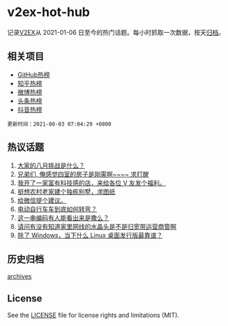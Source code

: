 # v2ex-hot-hub

 记录[V2EX](https://www.v2ex.com/)从 2021-01-06 日至今的热门话题。每小时抓取一次数据，按天[归档](archives)。
 
 ## 相关项目

- [GitHub热榜](https://github.com/snaildev/github-hot-hub)
- [知乎热榜](https://github.com/snaildev/zhihu-hot-hub)
- [微博热榜](https://github.com/snaildev/weibo-hot-hub)
- [头条热榜](https://github.com/snaildev/toutiao-hot-hub)
- [抖音热榜](https://github.com/snaildev/douyin-hot-hub)


 `更新时间：2021-08-03 07:04:29 +0800`

## 热议话题

1. [大家的八月挑战是什么？](https://www.v2ex.com/t/793070)
1. [兄弟们, 俺感觉四室的房子是刚需啊~~~~ 求打醒](https://www.v2ex.com/t/793090)
1. [我开了一家富有科技感的店，来给各位 V 友发个福利。](https://www.v2ex.com/t/793091)
1. [挺想农村老家建个独栋别墅，求图纸](https://www.v2ex.com/t/793153)
1. [给微信提个建议。](https://www.v2ex.com/t/793098)
1. [电动自行车车到底如何转弯？](https://www.v2ex.com/t/793142)
1. [这一串编码有人能看出来是撒么？](https://www.v2ex.com/t/793105)
1. [请问有没有知道家里网线的水晶头是不是归宽带运营商管啊](https://www.v2ex.com/t/793089)
1. [除了 Windows，当下什么 Linux 桌面发行版最靠谱？](https://www.v2ex.com/t/793175)

## 历史归档

[archives](archives)

## License

See the [LICENSE](LICENSE) file for license rights and limitations (MIT).
